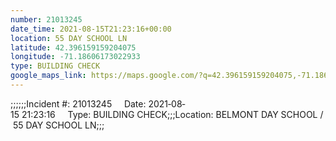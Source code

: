 ```yaml
---
number: 21013245
date_time: 2021-08-15T21:23:16+00:00
location: 55 DAY SCHOOL LN
latitude: 42.396159159204075
longitude: -71.18606173022933
type: BUILDING CHECK
google_maps_link: https://maps.google.com/?q=42.396159159204075,-71.18606173022933
---
```


;;;;;;Incident #: 21013245     Date: 2021‐08‐15 21:23:16     Type: BUILDING CHECK;;;Location: BELMONT DAY SCHOOL / 55 DAY SCHOOL LN;;;
